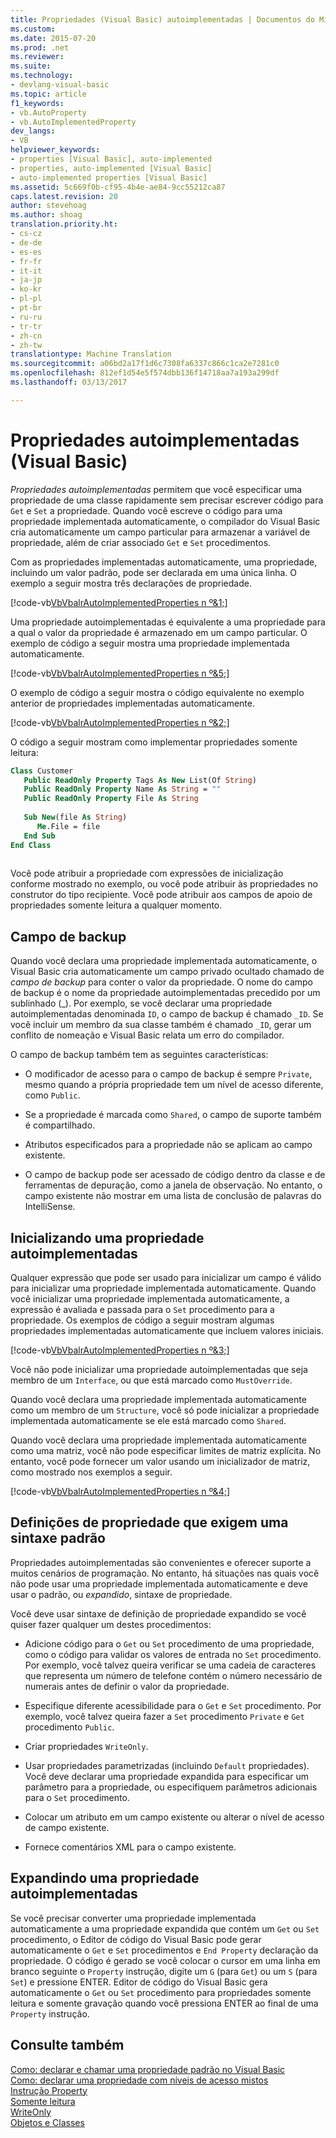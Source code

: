```yaml
---
title: Propriedades (Visual Basic) autoimplementadas | Documentos do Microsoft
ms.custom: 
ms.date: 2015-07-20
ms.prod: .net
ms.reviewer: 
ms.suite: 
ms.technology:
- devlang-visual-basic
ms.topic: article
f1_keywords:
- vb.AutoProperty
- vb.AutoImplementedProperty
dev_langs:
- VB
helpviewer_keywords:
- properties [Visual Basic], auto-implemented
- properties, auto-implemented [Visual Basic]
- auto-implemented properties [Visual Basic]
ms.assetid: 5c669f0b-cf95-4b4e-ae84-9cc55212ca87
caps.latest.revision: 20
author: stevehoag
ms.author: shoag
translation.priority.ht:
- cs-cz
- de-de
- es-es
- fr-fr
- it-it
- ja-jp
- ko-kr
- pl-pl
- pt-br
- ru-ru
- tr-tr
- zh-cn
- zh-tw
translationtype: Machine Translation
ms.sourcegitcommit: a06bd2a17f1d6c7308fa6337c866c1ca2e7281c0
ms.openlocfilehash: 812ef1d54e5f574dbb136f14718aa7a193a299df
ms.lasthandoff: 03/13/2017

---
```

# <a name="auto-implemented-properties-visual-basic"></a>Propriedades autoimplementadas (Visual Basic)
*Propriedades autoimplementadas* permitem que você especificar uma propriedade de uma classe rapidamente sem precisar escrever código para `Get` e `Set` a propriedade. Quando você escreve o código para uma propriedade implementada automaticamente, o compilador do Visual Basic cria automaticamente um campo particular para armazenar a variável de propriedade, além de criar associado `Get` e `Set` procedimentos.  
  
 Com as propriedades implementadas automaticamente, uma propriedade, incluindo um valor padrão, pode ser declarada em uma única linha. O exemplo a seguir mostra três declarações de propriedade.  
  
 [!code-vb[VbVbalrAutoImplementedProperties n º&1;](./codesnippet/VisualBasic/auto-implemented-properties_1.vb)]  
  
 Uma propriedade autoimplementadas é equivalente a uma propriedade para a qual o valor da propriedade é armazenado em um campo particular. O exemplo de código a seguir mostra uma propriedade implementada automaticamente.  
  
 [!code-vb[VbVbalrAutoImplementedProperties n º&5;](./codesnippet/VisualBasic/auto-implemented-properties_2.vb)]  
  
 O exemplo de código a seguir mostra o código equivalente no exemplo anterior de propriedades implementadas automaticamente.  
  
 [!code-vb[VbVbalrAutoImplementedProperties n º&2;](./codesnippet/VisualBasic/auto-implemented-properties_3.vb)]  
  
 O código a seguir mostram como implementar propriedades somente leitura:  
  
```vb  
Class Customer  
   Public ReadOnly Property Tags As New List(Of String)  
   Public ReadOnly Property Name As String = ""  
   Public ReadOnly Property File As String  
  
   Sub New(file As String)  
      Me.File = file  
   End Sub  
End Class  
  
```  
  
 Você pode atribuir a propriedade com expressões de inicialização conforme mostrado no exemplo, ou você pode atribuir às propriedades no construtor do tipo recipiente.  Você pode atribuir aos campos de apoio de propriedades somente leitura a qualquer momento.  
  
## <a name="backing-field"></a>Campo de backup  
 Quando você declara uma propriedade implementada automaticamente, o Visual Basic cria automaticamente um campo privado ocultado chamado de *campo de backup* para conter o valor da propriedade. O nome do campo de backup é o nome da propriedade autoimplementadas precedido por um sublinhado (_). Por exemplo, se você declarar uma propriedade autoimplementadas denominada `ID`, o campo de backup é chamado `_ID`. Se você incluir um membro da sua classe também é chamado `_ID`, gerar um conflito de nomeação e Visual Basic relata um erro do compilador.  
  
 O campo de backup também tem as seguintes características:  
  
-   O modificador de acesso para o campo de backup é sempre `Private`, mesmo quando a própria propriedade tem um nível de acesso diferente, como `Public`.  
  
-   Se a propriedade é marcada como `Shared`, o campo de suporte também é compartilhado.  
  
-   Atributos especificados para a propriedade não se aplicam ao campo existente.  
  
-   O campo de backup pode ser acessado de código dentro da classe e de ferramentas de depuração, como a janela de observação. No entanto, o campo existente não mostrar em uma lista de conclusão de palavras do IntelliSense.  
  
## <a name="initializing-an-auto-implemented-property"></a>Inicializando uma propriedade autoimplementadas  
 Qualquer expressão que pode ser usado para inicializar um campo é válido para inicializar uma propriedade implementada automaticamente. Quando você inicializar uma propriedade implementada automaticamente, a expressão é avaliada e passada para o `Set` procedimento para a propriedade. Os exemplos de código a seguir mostram algumas propriedades implementadas automaticamente que incluem valores iniciais.  
  
 [!code-vb[VbVbalrAutoImplementedProperties n º&3;](./codesnippet/VisualBasic/auto-implemented-properties_4.vb)]  
  
 Você não pode inicializar uma propriedade autoimplementadas que seja membro de um `Interface`, ou que está marcado como `MustOverride`.  
  
 Quando você declara uma propriedade implementada automaticamente como um membro de um `Structure`, você só pode inicializar a propriedade implementada automaticamente se ele está marcado como `Shared`.  
  
 Quando você declara uma propriedade implementada automaticamente como uma matriz, você não pode especificar limites de matriz explícita. No entanto, você pode fornecer um valor usando um inicializador de matriz, como mostrado nos exemplos a seguir.  
  
 [!code-vb[VbVbalrAutoImplementedProperties n º&4;](./codesnippet/VisualBasic/auto-implemented-properties_5.vb)]  
  
## <a name="property-definitions-that-require-standard-syntax"></a>Definições de propriedade que exigem uma sintaxe padrão  
 Propriedades autoimplementadas são convenientes e oferecer suporte a muitos cenários de programação. No entanto, há situações nas quais você não pode usar uma propriedade implementada automaticamente e deve usar o padrão, ou *expandido*, sintaxe de propriedade.  
  
 Você deve usar sintaxe de definição de propriedade expandido se você quiser fazer qualquer um destes procedimentos:  
  
-   Adicione código para o `Get` ou `Set` procedimento de uma propriedade, como o código para validar os valores de entrada no `Set` procedimento. Por exemplo, você talvez queira verificar se uma cadeia de caracteres que representa um número de telefone contém o número necessário de numerais antes de definir o valor da propriedade.  
  
-   Especifique diferente acessibilidade para o `Get` e `Set` procedimento. Por exemplo, você talvez queira fazer a `Set` procedimento `Private` e `Get` procedimento `Public`.  
  
-   Criar propriedades `WriteOnly`.  
  
-   Usar propriedades parametrizadas (incluindo `Default` propriedades). Você deve declarar uma propriedade expandida para especificar um parâmetro para a propriedade, ou especifiquem parâmetros adicionais para o `Set` procedimento.  
  
-   Colocar um atributo em um campo existente ou alterar o nível de acesso de campo existente.  
  
-   Fornece comentários XML para o campo existente.  
  
## <a name="expanding-an-auto-implemented-property"></a>Expandindo uma propriedade autoimplementadas  
 Se você precisar converter uma propriedade implementada automaticamente a uma propriedade expandida que contém um `Get` ou `Set` procedimento, o Editor de código do Visual Basic pode gerar automaticamente o `Get` e `Set` procedimentos e `End Property` declaração da propriedade. O código é gerado se você colocar o cursor em uma linha em branco seguinte o `Property` instrução, digite um `G` (para `Get`) ou um `S` (para `Set`) e pressione ENTER. Editor de código do Visual Basic gera automaticamente o `Get` ou `Set` procedimento para propriedades somente leitura e somente gravação quando você pressiona ENTER ao final de uma `Property` instrução.  
  
## <a name="see-also"></a>Consulte também  
 [Como: declarar e chamar uma propriedade padrão no Visual Basic](./how-to-declare-and-call-a-default-property.md)   
 [Como: declarar uma propriedade com níveis de acesso mistos](./how-to-declare-a-property-with-mixed-access-levels.md)   
 [Instrução Property](../../../../visual-basic/language-reference/statements/property-statement.md)   
 [Somente leitura](../../../../visual-basic/language-reference/modifiers/readonly.md)   
 [WriteOnly](../../../../visual-basic/language-reference/modifiers/writeonly.md)   
 [Objetos e Classes](../../../../visual-basic/programming-guide/language-features/objects-and-classes/index.md)
